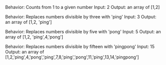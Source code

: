 Behavior: Counts from 1 to a given number
Input: 2
Output: an array of [1,2]

Behavior: Replaces numbers divisible by three with 'ping'
Input: 3
Output: an array of [1,2, 'ping']

Behavior: Replaces numbers divisible by five with 'pong'
Input: 5
Output: an array of [1,2, 'ping',4,'pong']

Behavior: Replaces numbers divisible by fifteen with 'pingpong'
Input: 15
Output: an array of [1,2,'ping',4,'pong','ping',7,8,'ping','pong',11,'ping',13,14,'pingpong']
